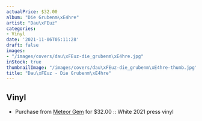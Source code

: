 ```yaml
---
actualPrice: $32.00
album: "Die Grubenm\xE4hre"
artist: "Dau\xFEuz"
categories:
- Vinyl
date: '2021-11-06T05:11:28'
draft: false
images:
- "/images/covers/dau\xFEuz-die_grubenm\xE4hre.jpg"
inStock: true
thumbnailImage: "/images/covers/dau\xFEuz-die_grubenm\xE4hre-thumb.jpg"
title: "Dau\xFEuz - Die Grubenm\xE4hre"
---
```


## Vinyl
* Purchase from [Meteor Gem](https://meteor-gem.com/products/dauthuz-die-grubenmahre-lp) for $32.00 :: White 2021 press vinyl
